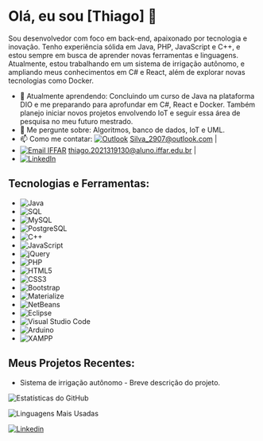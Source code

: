 # Olá, eu sou [Thiago] 👋

Sou desenvolvedor com foco em back-end, apaixonado por tecnologia e inovação. Tenho experiência sólida em Java, PHP, JavaScript e C++, e estou sempre em busca de aprender novas ferramentas e linguagens. Atualmente, estou trabalhando em um sistema de irrigação autônomo, e ampliando meus conhecimentos em C# e React, além de explorar novas tecnologias como Docker.

- 🌱 Atualmente aprendendo: Concluindo um curso de Java na plataforma DIO e me preparando para aprofundar em C#, React e Docker. Também planejo iniciar novos projetos envolvendo IoT e seguir essa área de pesquisa no meu futuro mestrado.
- 💬 Me pergunte sobre: Algoritmos, banco de dados, IoT e UML.
- 📫 Como me contatar: [![Outlook](https://img.shields.io/badge/Outlook-0078D4?logo=microsoft-outlook&logoColor=white)](mailto:Silva_2907@outlook.com) Silva_2907@outlook.com |
- [![Email IFFAR](https://img.shields.io/badge/Email-0056D3?logo=gmail&logoColor=white)](mailto:thiago.2021319130@aluno.iffar.edu.br) thiago.2021319130@aluno.iffar.edu.br |
- [![LinkedIn](https://img.shields.io/badge/LinkedIn-0077B5?logo=linkedin&logoColor=white)](https://www.linkedin.com/in/thiago-aires-356931204/)

## Tecnologias e Ferramentas:
- ![Java](https://img.shields.io/badge/Java-007396?logo=java&logoColor=white)
- ![SQL](https://img.shields.io/badge/SQL-003B57?logo=microsoft-sql-server&logoColor=white)
- ![MySQL](https://img.shields.io/badge/MySQL-4479A1?logo=mysql&logoColor=white)
- ![PostgreSQL](https://img.shields.io/badge/PostgreSQL-4169E1?logo=postgresql&logoColor=white)
- ![C++](https://img.shields.io/badge/C++-00599C?logo=cplusplus&logoColor=white)
- ![JavaScript](https://img.shields.io/badge/JavaScript-F7DF1E?logo=javascript&logoColor=black)
- ![jQuery](https://img.shields.io/badge/jQuery-0769AD?logo=jquery&logoColor=white)
- ![PHP](https://img.shields.io/badge/PHP-777BB4?logo=php&logoColor=white)
- ![HTML5](https://img.shields.io/badge/HTML5-E34F26?logo=html5&logoColor=white)
- ![CSS3](https://img.shields.io/badge/CSS3-1572B6?logo=css3&logoColor=white)
- ![Bootstrap](https://img.shields.io/badge/Bootstrap-563D7C?logo=bootstrap&logoColor=white)
- ![Materialize](https://img.shields.io/badge/Materialize-C76049?logo=material-design&logoColor=white)
- ![NetBeans](https://img.shields.io/badge/NetBeans-1B6AC6?logo=apache-netbeans-ide&logoColor=white)
- ![Eclipse](https://img.shields.io/badge/Eclipse-2C2255?logo=eclipse&logoColor=white)
- ![Visual Studio Code](https://img.shields.io/badge/VS%20Code-007ACC?logo=visual-studio-code&logoColor=white)
- ![Arduino](https://img.shields.io/badge/Arduino-00979D?logo=arduino&logoColor=white)
- ![XAMPP](https://img.shields.io/badge/XAMPP-FB7A24?logo=xampp&logoColor=white)

## Meus Projetos Recentes:
- Sistema de irrigação autônomo - Breve descrição do projeto.

![Estatísticas do GitHub](https://github-readme-stats.vercel.app/api?username=SilvaAires&show_icons=true&theme=radical)

![Linguagens Mais Usadas](https://github-readme-stats.vercel.app/api/top-langs/?username=SilvaAires&layout=compact&theme=radical)

[![Linkedin](https://img.shields.io/badge/LinkedIn-0077B5?logo=linkedin&logoColor=white)]([link-para-seu-perfil](https://www.linkedin.com/in/thiago-aires-356931204/))
